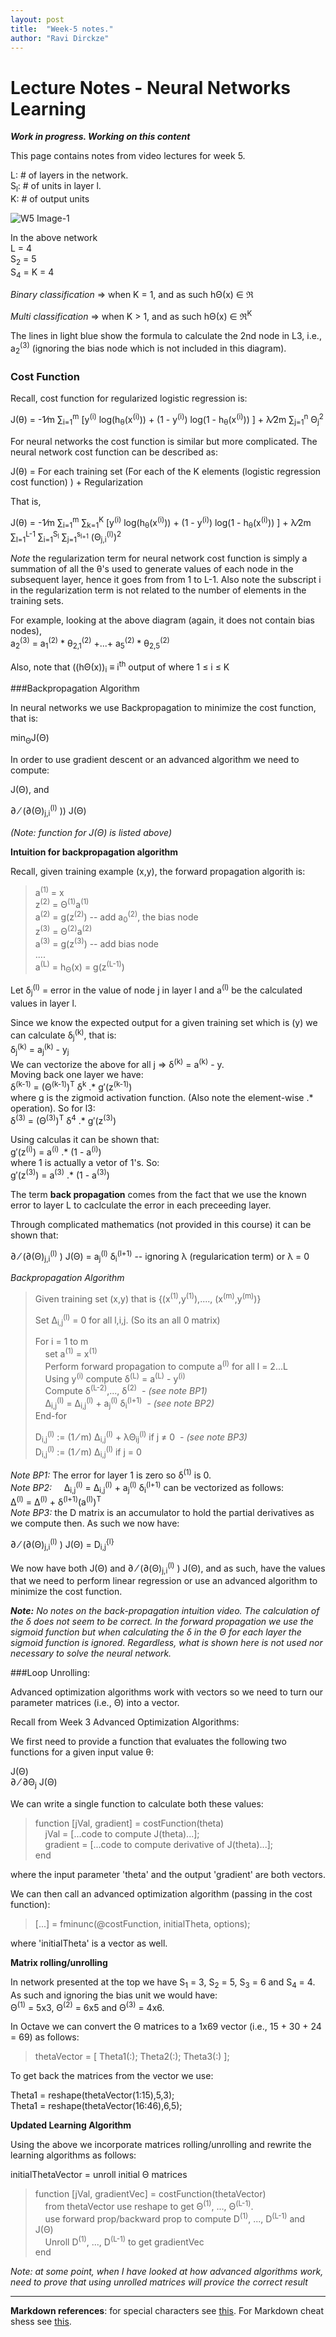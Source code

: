 ```yaml
---
layout: post
title:  "Week-5 notes."
author: "Ravi Dirckze"
---
```


# Lecture Notes - Neural Networks Learning

_**Work in progress. Working on this content**_ 

This page contains notes from video lectures for week 5.  

L: # of layers in the network.  
S<sub>l</sub>: # of units in layer l.  
K: # of output units

![W5 Image-1](https://radirckze.github.io/ML-Stanford-SelfLearning/assets/W5_Image1.png)

In the above network  
L = 4  
S<sub>2</sub> = 5  
S<sub>4</sub> = K = 4  

*Binary classification* => when K = 1, and as such h&Theta;(x) &isin; &real;

*Multi classification* => when K > 1, and as such h&Theta;(x) &isin; &real;<sup>K</sup>

The lines in light blue show the formula to calculate the 2nd node in L3, i.e., a<sub>2</sub><sup>(3)</sup> (ignoring the bias node which is not included in this diagram).

### Cost Function  

Recall, cost function for regularized logistic regression is:  

J(&theta;) = -1&frasl;m &sum;<sub>i=1</sub><sup>m</sup> [y<sup>(i)</sup> log(h<sub>&theta;</sub>(x<sup>(i)</sup>)) + (1 - y<sup>(i)</sup>)  log(1 - h<sub>&theta;</sub>(x<sup>(i)</sup>)) ] + &lambda;&frasl;2m  &sum;<sub>j=1</sub><sup>n</sup> &Theta;<sub>j</sub><sup>2</sup>

For neural networks the cost function is similar but more complicated. The neural network cost function can be described as:

J(&theta;) = For each training set (For each of the K elements (logistic regression cost function) ) + Regularization

That is, 

J(&theta;) = -1&frasl;m &sum;<sub>i=1</sub><sup>m</sup> &sum;<sub>k=1</sub><sup>K</sup> [y<sup>(i)</sup> log(h<sub>&theta;</sub>(x<sup>(i)</sup>)) + (1 - y<sup>(i)</sup>)  log(1 - h<sub>&theta;</sub>(x<sup>(i)</sup>)) ] + &lambda;&frasl;2m  &sum;<sub>l=1</sub><sup>L-1</sup> &sum;<sub>i=1</sub><sup>S<sub>l</sub></sup> &sum;<sub>j=1</sub><sup>s<sub>l+1</sub></sup> (&Theta;<sub>j,i</sub><sup>(l)</sup>)<sup>2</sup>

*Note* the regularization term for neural network cost function is simply a summation of all the &theta;'s used to generate values of each node in the subsequent layer, hence it goes from from 1 to L-1. Also note the subscript i in the regularization term is not related to the number of elements in the training sets. 
 
For example, looking at the above diagram (again, it does not contain bias nodes),  
a<sub>2</sub><sup>(3)</sup> = a<sub>1</sub><sup>(2)</sup> * &theta;<sub>2,1</sub><sup>(2)</sup> +...+ a<sub>5</sub><sup>(2)</sup> * &theta;<sub>2,5</sub><sup>(2)</sup>

Also, note that ((h&Theta;(x))<sub>i</sub> &equiv; i<sup>th</sup> output of where 1 &le; i &le; K


###Backpropagation Algorithm  

In neural networks we use Backpropagation to minimize the cost function, that is:  

min<sub>&Theta;</sub>J(&Theta;)

In order to use gradient descent or an advanced algorithm we need to compute:  

J(&Theta;), and  

&part; &frasl; (&part;(&Theta;)<sub>j,i</sub><sup>(l)</sup> )) J(&Theta;) 

_(Note: function for J(&Theta;) is listed above)_  

__Intuition for backpropagation algorithm__  

Recall,  given training example (x,y), the forward propagation algorith is:   

> a<sup>(1)</sup> = x  
> z<sup>(2)</sup> = &Theta;<sup>(1)</sup>a<sup>(1)</sup>  
> a<sup>(2)</sup> = g(z<sup>(2)</sup>) -- add a<sub>0</sub><sup>(2)</sup>, the bias node  
> z<sup>(3)</sup> = &Theta;<sup>(2)</sup>a<sup>(2)</sup>  
> a<sup>(3)</sup> = g(z<sup>(3)</sup>) -- add bias node  
> ....   
> a<sup>(L)</sup> = h<sub>&Theta;</sub>(x) = g(z<sup>(L-1)</sup>)  

Let &delta;<sub>j</sub><sup>(l)</sup> = error in the value of node j in layer l and a<sup>(l)</sup> be the calculated values in layer l.  

Since we know the expected output for a given training set which is (y) we can calculate &delta;<sub>j</sub><sup>(k)</sup>, that is:  
&delta;<sub>j</sub><sup>(k)</sup> = a<sub>j</sub><sup>(k)</sup> - y<sub>j</sub>  
We can vectorize the above for all j => &delta;<sup>(k)</sup> = a<sup>(k)</sup> - y.  
Moving back one layer we have:  
&delta;<sup>(k-1)</sup> = (&Theta;<sup>(k-1)</sup>)<sup>T</sup> &delta;<sup>k</sup> .* g&prime;(z<sup>(k-1)</sup>)  
where g is the zigmoid activation function. (Also note the element-wise .* operation).  So for l3:  
&delta;<sup>(3)</sup> = (&Theta;<sup>(3)</sup>)<sup>T</sup> &delta;<sup>4</sup> .* g&prime;(z<sup>(3)</sup>)

Using calculas it can be shown that:  
g&prime;(z<sup>(i)</sup>) = a<sup>(i)</sup> .* (1 - a<sup>(i)</sup>)  
where 1 is actually a vetor of 1's. So:  
g&prime;(z<sup>(3)</sup>) = a<sup>(3)</sup> .* (1 - a<sup>(3)</sup>)  

The term __back propagation__ comes from the fact that we use the known error to layer L to caclculate the error in each preceeding layer.

Through complicated mathematics (not provided in this course) it can be shown that:  

&part; &frasl; (&part;(&Theta;)<sub>j,i</sub><sup>(l)</sup> ) J(&Theta;) = a<sub>j</sub><sup>(l)</sup> &delta;<sub>i</sub><sup>(l+1)</sup>  -- ignoring &lambda; (regularication term) or &lambda; = 0

_Backpropagation Algorithm_  
> 
> Given training set (x,y) that is {(x<sup>(1)</sup>,y<sup>(1)</sup>),...., (x<sup>(m)</sup>,y<sup>(m)</sup>)}  
> 
> Set &Delta;<sub>i,j</sub><sup>(l)</sup> = 0 for all l,i,j. (So its an all 0 matrix)  
> 
> For i = 1 to m  
> &nbsp;&nbsp;&nbsp; set a<sup>(1)</sup> = x<sup>(1)</sup>  
> &nbsp;&nbsp;&nbsp; Perform forward propagation to compute a<sup>(l)</sup> for all l = 2...L  
> &nbsp;&nbsp;&nbsp; Using y<sup>(i)</sup> compute &delta;<sup>(L)</sup> = a<sup>(L)</sup> - y<sup>(i)</sup>  
> &nbsp;&nbsp;&nbsp; Compute &delta;<sup>(L-2)</sup>,..., &delta;<sup>(2)</sup> &nbsp;*- (see note BP1)*  
> &nbsp;&nbsp;&nbsp; &Delta;<sub>i,j</sub><sup>(l)</sup> = &Delta;<sub>i,j</sub><sup>(l)</sup> + a<sub>j</sub><sup>(l)</sup> &delta;<sub>i</sub><sup>(l+1)</sup> &nbsp;*- (see note BP2)*  
> End-for  
> 
> D<sub>i,j</sub><sup>(l)</sup> := (1 &frasl; m) &Delta;<sub>i,j</sub><sup>(l)</sup> + &lambda;&Theta;<sub>ij</sub><sup>(l)</sup> if j &ne; 0 &nbsp;*- (see note BP3)*  
> D<sub>i,j</sub><sup>(l)</sup> := (1 &frasl; m) &Delta;<sub>i,j</sub><sup>(l)</sup> if j = 0

_Note BP1:_ The error for layer 1 is zero so &delta;<sup>(1)</sup> is 0.  
_Note BP2:_ &nbsp;&nbsp;&nbsp; &Delta;<sub>i,j</sub><sup>(l)</sup> = &Delta;<sub>i,j</sub><sup>(l)</sup> + a<sub>j</sub><sup>(l)</sup> &delta;<sub>i</sub><sup>(l+1)</sup> can be vectorized as follows:  
&Delta;<sup>(l)</sup> = &Delta;<sup>(l)</sup> + &delta;<sup>(l+1)</sup>(a<sup>(l)</sup>)<sup>T</sup>  
_Note BP3:_ the D matrix is an accumulator to hold the partial derivatives as we compute then. As such we now have:  

&part; &frasl; (&part;(&Theta;)<sub>j,i</sub><sup>(l)</sup> ) J(&Theta;) = D<sub>i,j</sub><sup>{l}</sup>  

We now have both J(&Theta;) and &part; &frasl; (&part;(&Theta;)<sub>j,i</sub><sup>(l)</sup> ) J(&Theta;), and as such, have the values that we need to perform linear regression or use an advanced algorithm to minimize the cost function.


*__Note:__ No notes on the back-propagation intuition video. The calculation of the &delta; does not seem to be correct. In the forward propagation we use the sigmoid function but when calculating the &delta; in the &Theta; for each layer the sigmoid function is ignored. Regardless, what is shown here is not used nor necessary to solve the neural network.* 

###Loop Unrolling:  

Advanced optimization algorithms work with vectors so we need to turn our parameter matrices (i.e., &Theta;) into a vector.  

Recall from Week 3 Advanced Optimization Algorithms:

We first need to provide a function that evaluates the following two functions for a given input value θ:

J(&Theta;)  
&part; &frasl; &part;&Theta;<sub>j</sub> J(&Theta;)  

We can write a single function to calculate both these values:  
> function [jVal, gradient] = costFunction(theta)  
>   &nbsp;&nbsp;&nbsp; jVal = [...code to compute J(theta)...];  
>   &nbsp;&nbsp;&nbsp; gradient = [...code to compute derivative of J(theta)...];  
> end  

where the input parameter 'theta' and the output 'gradient' are both vectors.  

We can then call an advanced optimization algorithm (passing in the cost function):  
> [...] = fminunc(@costFunction, initialTheta, options);  

where 'initialTheta' is a vector as well. 

**Matrix rolling/unrolling**  

In network presented at the top we have S<sub>1</sub> = 3, S<sub>2</sub> = 5, S<sub>3</sub> = 6 and S<sub>4</sub> = 4.  
As such and ignoring the bias unit we would have:  
&Theta;<sup>(1)</sup> = 5x3, &Theta;<sup>(2)</sup> = 6x5 and &Theta;<sup>(3)</sup> = 4x6.  

In Octave we can convert the &Theta; matrices to a 1x69 vector (i.e., 15 + 30 + 24 = 69) as follows:  

> thetaVector = [ Theta1(:); Theta2(:); Theta3(:) ];  

To get back the matrices from the vector we use:  

Theta1 = reshape(thetaVector(1:15),5,3);  
Theta1 = reshape(thetaVector(16:46),6,5);  

**Updated Learning Algorithm**  

Using the above we incorporate matrices rolling/unrolling and rewrite the learning algorithms as follows:

initialThetaVector = unroll initial &Theta; matrices  

> function [jVal, gradientVec] = costFunction(thetaVector)  
>   &nbsp;&nbsp;&nbsp; from thetaVector use reshape to get &Theta;<sup>(1)</sup>, ..., &Theta;<sup>(L-1)</sup>.  
>   &nbsp;&nbsp;&nbsp; use forward prop/backward prop to compute D<sup>(1)</sup>, ..., D<sup>(L-1)</sup> and J(&Theta;)  
>   &nbsp;&nbsp;&nbsp; Unroll D<sup>(1)</sup>, ..., D<sup>(L-1)</Sup> to get gradientVec  
> end  

*Note: at some point, when I have looked at how advanced algorithms work, need to prove that using unrolled matrices will provice the correct result*  








---
__Markdown references__: for special characters see [this](https://brajeshwar.github.io/entities/). For Markdown cheat shess see [this](https://www.markdownguide.org/cheat-sheet/#basic-syntax).

  



